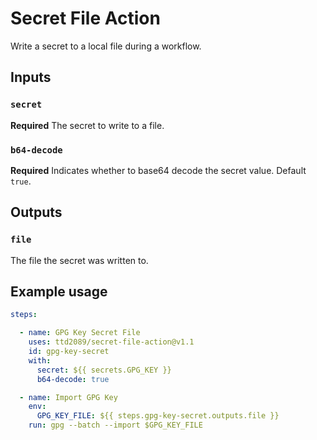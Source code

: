 # Secret File Action

Write a secret to a local file during a workflow.

## Inputs

### `secret`

**Required** The secret to write to a file.

### `b64-decode`

**Required** Indicates whether to base64 decode the secret value. Default `true`.

## Outputs

### `file`

The file the secret was written to.

## Example usage

```yml
steps:

  - name: GPG Key Secret File
    uses: ttd2089/secret-file-action@v1.1
    id: gpg-key-secret
    with:
      secret: ${{ secrets.GPG_KEY }}
      b64-decode: true

  - name: Import GPG Key
    env:
      GPG_KEY_FILE: ${{ steps.gpg-key-secret.outputs.file }}
    run: gpg --batch --import $GPG_KEY_FILE

```